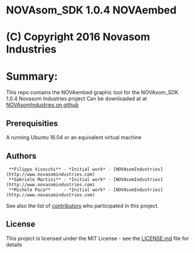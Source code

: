 # NOVAsom_SDK 1.0.4 NOVAembed
# (C) Copyright 2016 Novasom Industries
Summary:
========
This repo contains the NOVAembed graphic tool for the NOVAsom_SDK 1.0.4 Novasom Industries 
project
Can be downloaded at at [NOVAsomIndustries on github](https://novasomindustries.github.io/NOVAembed/)
## Prerequisities
A running Ubuntu 16.04 or an equivalent virtual machine

## Authors
```
 **Filippo Visocchi** - *Initial work* - [NOVAsomIndustries](http://www.novasomindustries.com)
 **Gabriele Martini** - *Initial work* - [NOVAsomIndustries](http://www.novasomindustries.com)
 **Michele Puca**     - *Initial work* - [NOVAsomIndustries](http://www.novasomindustries.com)
```
See also the list of [contributors](https://gitlab.com/NovasomIndustries/Doc/contributors) who participated in this project.

## License

This project is licensed under the MIT License - see the [LICENSE.md](LICENSE.md) file for details
